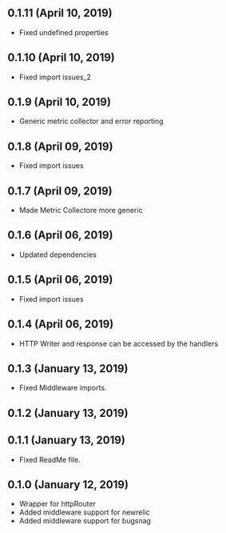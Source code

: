 ## 0.1.11 (April 10, 2019)
  - Fixed undefined properties

## 0.1.10 (April 10, 2019)
  - Fixed import issues_2

## 0.1.9 (April 10, 2019)
  - Generic metric collector and error reporting

## 0.1.8 (April 09, 2019)
  - Fixed import issues

## 0.1.7 (April 09, 2019)
  - Made Metric Collectore more generic

## 0.1.6 (April 06, 2019)
  - Updated dependencies

## 0.1.5 (April 06, 2019)
  - Fixed import issues

## 0.1.4 (April 06, 2019)
  - HTTP Writer and response can be accessed by the handlers

## 0.1.3 (January 13, 2019)
  - Fixed Middleware imports.

## 0.1.2 (January 13, 2019)


## 0.1.1 (January 13, 2019)
  - Fixed ReadMe file.

## 0.1.0 (January 12, 2019)
  - Wrapper for httpRouter
  - Added middleware support for newrelic
  - Added middleware support for bugsnag

